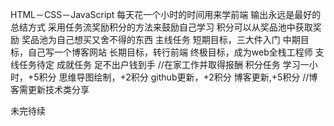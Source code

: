 HTML－CSS－JavaScript
每天花一个小时的时间用来学前端
输出永远是最好的总结方式
采用任务流奖励积分的方法来鼓励自己学习
积分可以从奖品池中获取奖励
奖品池为自己想买又舍不得的东西
主线任务
	短期目标，三大件入门
	中期目标，自己写一个博客网站
	长期目标，转行前端
	终极目标，成为web全栈工程师
支线任务待定
成就任务
	足不出户钱到手 	//在家工作并取得报酬
积分任务
	学习一小时，+5积分
	思维导图绘制，+2积分
	github更新，+2积分
  博客更新,+5积分	//博客需更新技术类分享
 
未完待续
 
